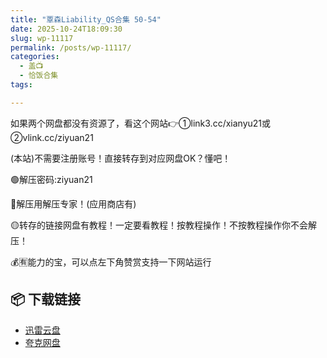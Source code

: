 ```yaml
---
title: "覃森Liability_QS合集 50-54"
date: 2025-10-24T18:09:30
slug: wp-11117
permalink: /posts/wp-11117/
categories:
  - 盖📺
  - 恰饭合集
tags:

---
```


如果两个网盘都没有资源了，看这个网站👉①link3.cc/xianyu21或②vlink.cc/ziyuan21

(本站)不需要注册账号！直接转存到对应网盘OK？懂吧！

🟢解压密码:ziyuan21

🔵解压用解压专家！(应用商店有)

🟡转存的链接网盘有教程！一定要看教程！按教程操作！不按教程操作你不会解压！

💰🈶能力的宝，可以点左下角赞赏支持一下网站运行

## 📦 下载链接
- [迅雷云盘](https://blziyuan21.com/pay-download/11117?key=37929ec80f&down_id=0)
- [夸克网盘](https://blziyuan21.com/pay-download/11117?key=37929ec80f&down_id=1)

